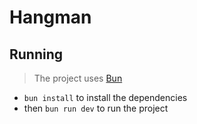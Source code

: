 # Hangman

## Running

> The project uses [Bun](https://bun.sh/)

- `bun install` to install the dependencies
- then `bun run dev` to run the project

